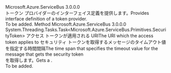<Type Name="ITokenProvider" FullName="Microsoft.Azure.ServiceBus.Primitives.ITokenProvider">
  <TypeSignature Language="C#" Value="public interface ITokenProvider" />
  <TypeSignature Language="ILAsm" Value=".class public interface auto ansi abstract ITokenProvider" />
  <TypeSignature Language="DocId" Value="T:Microsoft.Azure.ServiceBus.Primitives.ITokenProvider" />
  <TypeSignature Language="VB.NET" Value="Public Interface ITokenProvider" />
  <TypeSignature Language="F#" Value="type ITokenProvider = interface" />
  <AssemblyInfo>
    <AssemblyName>Microsoft.Azure.ServiceBus</AssemblyName>
    <AssemblyVersion>3.0.0.0</AssemblyVersion>
  </AssemblyInfo>
  <Interfaces />
  <Docs>
    <summary>
            <span data-ttu-id="c7393-101">トークン プロバイダーのインターフェイス定義を提供します。</span><span class="sxs-lookup"><span data-stu-id="c7393-101">Provides interface definition of a token provider.</span></span>
            </summary>
    <remarks>To be added.</remarks>
  </Docs>
  <Members>
    <Member MemberName="GetTokenAsync">
      <MemberSignature Language="C#" Value="public System.Threading.Tasks.Task&lt;Microsoft.Azure.ServiceBus.Primitives.SecurityToken&gt; GetTokenAsync (string appliesTo, TimeSpan timeout);" />
      <MemberSignature Language="ILAsm" Value=".method public hidebysig newslot virtual instance class System.Threading.Tasks.Task`1&lt;class Microsoft.Azure.ServiceBus.Primitives.SecurityToken&gt; GetTokenAsync(string appliesTo, valuetype System.TimeSpan timeout) cil managed" />
      <MemberSignature Language="DocId" Value="M:Microsoft.Azure.ServiceBus.Primitives.ITokenProvider.GetTokenAsync(System.String,System.TimeSpan)" />
      <MemberSignature Language="VB.NET" Value="Public Function GetTokenAsync (appliesTo As String, timeout As TimeSpan) As Task(Of SecurityToken)" />
      <MemberSignature Language="F#" Value="abstract member GetTokenAsync : string * TimeSpan -&gt; System.Threading.Tasks.Task&lt;Microsoft.Azure.ServiceBus.Primitives.SecurityToken&gt;" Usage="iTokenProvider.GetTokenAsync (appliesTo, timeout)" />
      <MemberType>Method</MemberType>
      <AssemblyInfo>
        <AssemblyName>Microsoft.Azure.ServiceBus</AssemblyName>
        <AssemblyVersion>3.0.0.0</AssemblyVersion>
      </AssemblyInfo>
      <ReturnValue>
        <ReturnType>System.Threading.Tasks.Task&lt;Microsoft.Azure.ServiceBus.Primitives.SecurityToken&gt;</ReturnType>
      </ReturnValue>
      <Parameters>
        <Parameter Name="appliesTo" Type="System.String" />
        <Parameter Name="timeout" Type="System.TimeSpan" />
      </Parameters>
      <Docs>
        <param name="appliesTo"><span data-ttu-id="c7393-102">アクセス トークンが適用される URI</span><span class="sxs-lookup"><span data-stu-id="c7393-102">The URI which the access token applies to</span></span></param>
        <param name="timeout"><span data-ttu-id="c7393-103">セキュリティ トークンを取得するメッセージのタイムアウト値を指定する時間間隔</span><span class="sxs-lookup"><span data-stu-id="c7393-103">The time span that specifies the timeout value for the message that gets the security token</span></span></param>
        <summary>
            <span data-ttu-id="c7393-104"><see cref="T:Microsoft.Azure.ServiceBus.Primitives.SecurityToken" /> を取得します。</span><span class="sxs-lookup"><span data-stu-id="c7393-104">Gets a <see cref="T:Microsoft.Azure.ServiceBus.Primitives.SecurityToken" />.</span></span>
            </summary>
        <returns>
          <see cref="T:Microsoft.Azure.ServiceBus.Primitives.SecurityToken" />
        </returns>
        <remarks>To be added.</remarks>
      </Docs>
    </Member>
  </Members>
</Type>